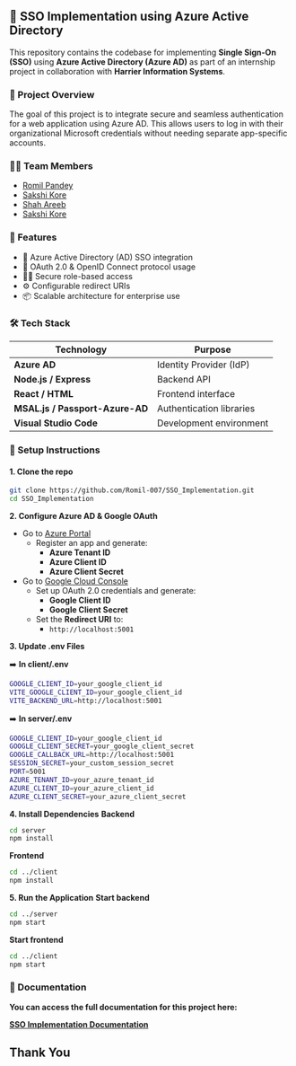 ## 🔐 SSO Implementation using Azure Active Directory

This repository contains the codebase for implementing **Single Sign-On (SSO)** using **Azure Active Directory (Azure AD)** as part of an internship project in collaboration with **Harrier Information Systems**.

### 📌 Project Overview

The goal of this project is to integrate secure and seamless authentication for a web application using Azure AD. This allows users to log in with their organizational Microsoft credentials without needing separate app-specific accounts.

### 🧑‍💻 Team Members

- [Romil Pandey](https://github.com/Romil-007)
- [Sakshi Kore](https://github.com/sakshikore16)
- [Shah Areeb](https://github.com/Areeb-7)
- [Sakshi Kore](https://github.com/karunesh-28)

### 🚀 Features

- 🔐 Azure Active Directory (AD) SSO integration
- 📲 OAuth 2.0 & OpenID Connect protocol usage
- 👨‍💼 Secure role-based access
- ⚙️ Configurable redirect URIs
- 📦 Scalable architecture for enterprise use

### 🛠️ Tech Stack

| Technology | Purpose |
|------------|---------|
| **Azure AD** | Identity Provider (IdP) |
| **Node.js / Express** | Backend API |
| **React / HTML** | Frontend interface |
| **MSAL.js / Passport-Azure-AD** | Authentication libraries |
| **Visual Studio Code** | Development environment |


### 🔧 Setup Instructions

#### 1. Clone the repo

```bash
git clone https://github.com/Romil-007/SSO_Implementation.git
cd SSO_Implementation
```

**2. Configure Azure AD & Google OAuth**

- Go to [Azure Portal](https://portal.azure.com/)
    - Register an app and generate:
        - **Azure Tenant ID**
        - **Azure Client ID**
        - **Azure Client Secret**
- Go to [Google Cloud Console](https://console.cloud.google.com/)
    - Set up OAuth 2.0 credentials and generate:
        - **Google Client ID**
        - **Google Client Secret**
    - Set the **Redirect URI** to:
        - `http://localhost:5001`

**3. Update .env Files**

➡️ **In client/.env**

```bash
GOOGLE_CLIENT_ID=your_google_client_id
VITE_GOOGLE_CLIENT_ID=your_google_client_id
VITE_BACKEND_URL=http://localhost:5001
```
➡️ **In server/.env**

```bash
GOOGLE_CLIENT_ID=your_google_client_id
GOOGLE_CLIENT_SECRET=your_google_client_secret
GOOGLE_CALLBACK_URL=http://localhost:5001
SESSION_SECRET=your_custom_session_secret
PORT=5001
AZURE_TENANT_ID=your_azure_tenant_id
AZURE_CLIENT_ID=your_azure_client_id
AZURE_CLIENT_SECRET=your_azure_client_secret
```

**4. Install Dependencies**
**Backend**
```bash
cd server
npm install
```
**Frontend**
```bash
cd ../client
npm install
```

**5. Run the Application**
**Start backend**
```bash
cd ../server
npm start
```
**Start frontend**
```bash
cd ../client
npm start
```
### 📖 Documentation
**You can access the full documentation for this project here:**

**[SSO Implementation Documentation](https://docs.google.com/document/d/1hlJzxz_INRbl-E4-N-3oU1iLJJUvg5LqVUdAhHt2J54/edit?usp=sharing)**

##

## Thank You

